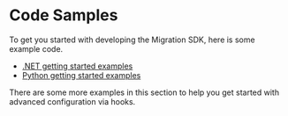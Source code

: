 # Code Samples

To get you started with developing the Migration SDK, here is some example code.

* [.NET getting started examples](csharp.md)
* [Python getting started examples](python.md)

There are some more examples in this section to help you get started with advanced configuration via hooks.
